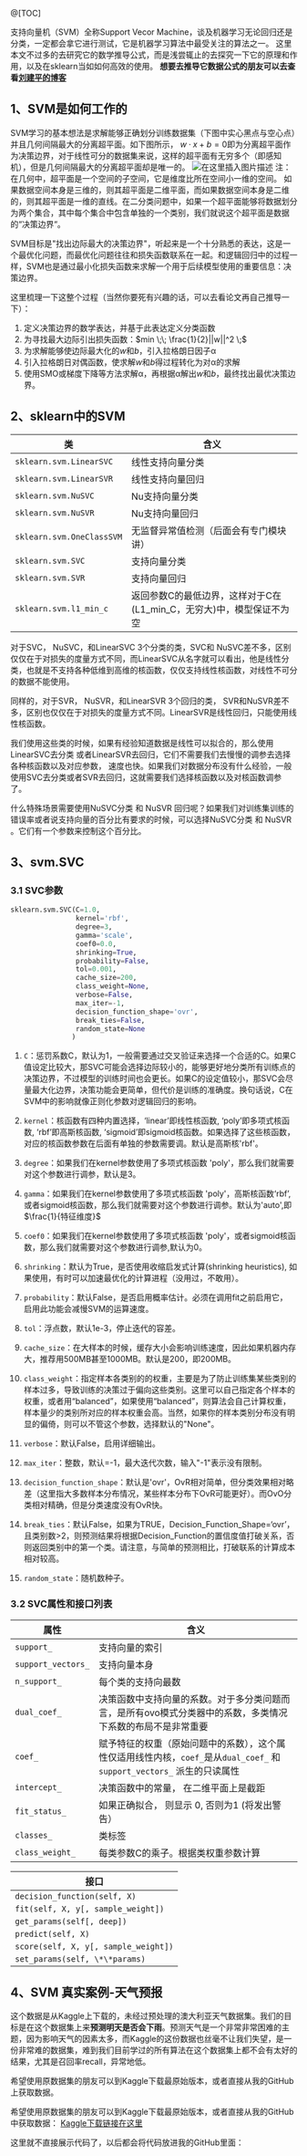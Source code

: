@[TOC]

支持向量机（SVM）全称Support Vecor Machine，谈及机器学习无论回归还是分类，一定都会拿它进行测试，它是机器学习算法中最受关注的算法之一。
这里本文不过多的去研究它的数学推导公式，而是浅尝辄止的去探究一下它的原理和作用，以及在sklearn当如如何高效的使用。
**想要去推导它数据公式的朋友可以去查看[刘建平的博客](https://www.cnblogs.com/pinard/p/6097604.html)**

## 1、SVM是如何工作的

SVM学习的基本想法是求解能够正确划分训练数据集（下图中实心黑点与空心点）并且几何间隔最大的分离超平面。如下图所示， $w·x+b=0$即为分离超平面作为决策边界，对于线性可分的数据集来说，这样的超平面有无穷多个（即感知机），但是几何间隔最大的分离超平面却是唯一的。
![在这里插入图片描述](https://img-blog.csdnimg.cn/20200318100200366.png?x-oss-process=image/watermark,type_ZmFuZ3poZW5naGVpdGk,shadow_10,text_aHR0cHM6Ly9ibG9nLmNzZG4ubmV0L3FxXzQwMTk1MzYw,size_16,color_FFFFFF,t_70)
注：在几何中，超平面是一个空间的子空间，它是维度比所在空间小一维的空间。 如果数据空间本身是三维的，则其超平面是二维平面，而如果数据空间本身是二维的，则其超平面是一维的直线。在二分类问题中，如果一个超平面能够将数据划分为两个集合，其中每个集合中包含单独的一个类别，我们就说这个超平面是数据的“决策边界“。

SVM目标是"找出边际最大的决策边界"，听起来是一个十分熟悉的表达，这是一个最优化问题，而最优化问题往往和损失函数联系在一起。和逻辑回归中的过程一样，SVM也是通过最小化损失函数来求解一个用于后续模型使用的重要信息：决策边界。

这里梳理一下这整个过程（当然你要死有兴趣的话，可以去看论文再自己推导一下）：

 1. 定义决策边界的数学表达，并基于此表达定义分类函数
 2. 为寻找最大边际引出损失函数：$min \;\; \frac{1}{2}||w||^2  \;$
 3. 为求解能够使边际最大化的$w$和$b$，引入拉格朗日因子α
 4. 引入拉格朗日对偶函数，使求解$w$和$b$得过程转化为对α的求解
 5. 使用SMO或梯度下降等方法求解α，再根据α解出$w$和$b$，最终找出最优决策边界。

## 2、sklearn中的SVM
|  类| 含义 |
|--|--|
| `sklearn.svm.LinearSVC` | 线性支持向量分类 |
| `sklearn.svm.LinearSVR` |线性支持向量回归  |
| `sklearn.svm.NuSVC` | Nu支持向量分类 |
| `sklearn.svm.NuSVR` | Nu支持向量回归 |
|`sklearn.svm.OneClassSVM`  | 无监督异常值检测（后面会有专门模块讲） |
|`sklearn.svm.SVC`  | 支持向量分类 |
| `sklearn.svm.SVR` | 支持向量回归 |
|`sklearn.svm.l1_min_c`|返回参数C的最低边界，这样对于C在(L1_min_C，无穷大)中，模型保证不为空|

对于SVC， NuSVC，和LinearSVC 3个分类的类，SVC和 NuSVC差不多，区别仅仅在于对损失的度量方式不同，而LinearSVC从名字就可以看出，他是线性分类，也就是不支持各种低维到高维的核函数，仅仅支持线性核函数，对线性不可分的数据不能使用。

同样的，对于SVR， NuSVR，和LinearSVR 3个回归的类， SVR和NuSVR差不多，区别也仅仅在于对损失的度量方式不同。LinearSVR是线性回归，只能使用线性核函数。

我们使用这些类的时候，如果有经验知道数据是线性可以拟合的，那么使用LinearSVC去分类 或者LinearSVR去回归，它们不需要我们去慢慢的调参去选择各种核函数以及对应参数， 速度也快。如果我们对数据分布没有什么经验，一般使用SVC去分类或者SVR去回归，这就需要我们选择核函数以及对核函数调参了。

什么特殊场景需要使用NuSVC分类 和 NuSVR 回归呢？如果我们对训练集训练的错误率或者说支持向量的百分比有要求的时候，可以选择NuSVC分类 和 NuSVR 。它们有一个参数来控制这个百分比。


## 3、svm.SVC
### 3.1 SVC参数

```py
sklearn.svm.SVC(C=1.0, 
                kernel='rbf', 
                degree=3, 
                gamma='scale', 
                coef0=0.0, 
                shrinking=True, 
                probability=False, 
                tol=0.001, 
                cache_size=200, 
                class_weight=None, 
                verbose=False, 
                max_iter=-1, 
                decision_function_shape='ovr', 
                break_ties=False, 
                random_state=None
               )
```

 1. `C`：惩罚系数C，默认为1，一般需要通过交叉验证来选择一个合适的C。如果C值设定比较大，那SVC可能会选择边际较小的，能够更好地分类所有训练点的决策边界，不过模型的训练时间也会更长。如果C的设定值较小，那SVC会尽量最大化边界，决策功能会更简单，但代价是训练的准确度。换句话说，C在SVM中的影响就像正则化参数对逻辑回归的影响。
 2. `kernel`：核函数有四种内置选择，‘linear’即线性核函数, ‘poly’即多项式核函数, ‘rbf’即高斯核函数, ‘sigmoid’即sigmoid核函数。如果选择了这些核函数， 对应的核函数参数在后面有单独的参数需要调。默认是高斯核'rbf'。
 3. `degree`：如果我们在kernel参数使用了多项式核函数 'poly'，那么我们就需要对这个参数进行调参，默认是3。
 4. `gamma`：如果我们在kernel参数使用了多项式核函数 'poly'，高斯核函数‘rbf’, 或者sigmoid核函数，那么我们就需要对这个参数进行调参。默认为'auto',即$\frac{1}{特征维度}$
 5. `coef0`：如果我们在kernel参数使用了多项式核函数 'poly'，或者sigmoid核函数，那么我们就需要对这个参数进行调参,默认为0。
 6. `shrinking`：默认为True，是否使用收缩启发式计算(shrinking heuristics), 如果使用，有时可以加速最优化的计算进程（没用过，不敢用）。
 7. `probability`：默认False，是否启用概率估计。必须在调用fit之前启用它， 启用此功能会减慢SVM的运算速度。

 8. `tol`：浮点数，默认1e-3，停止迭代的容差。

 9. `cache_size`：在大样本的时候，缓存大小会影响训练速度，因此如果机器内存大，推荐用500MB甚至1000MB。默认是200，即200MB。
 10. `class_weight`：指定样本各类别的的权重，主要是为了防止训练集某些类别的样本过多，导致训练的决策过于偏向这些类别。这里可以自己指定各个样本的权重，或者用“balanced”，如果使用“balanced”，则算法会自己计算权重，样本量少的类别所对应的样本权重会高。当然，如果你的样本类别分布没有明显的偏倚，则可以不管这个参数，选择默认的"None"。
 11. `verbose`：默认False，启用详细输出。
 12. `max_iter`：整数，默认=-1，最大迭代次数，输入"-1"表示没有限制。

 13. `decision_function_shape`：默认是'ovr'，OvR相对简单，但分类效果相对略差（这里指大多数样本分布情况，某些样本分布下OvR可能更好）。而OvO分类相对精确，但是分类速度没有OvR快。
 14. `break_ties`：默认False，如果为TRUE，Decision_Function_Shape=‘ovr’，且类别数>2，则预测结果将根据Decision_Function的置信度值打破关系，否则返回类别中的第一个类。请注意，与简单的预测相比，打破联系的计算成本相对较高。
 15. `random_state`：随机数种子。

### 3.2 SVC属性和接口列表
| 属性 | 含义 |
|--|--|
`support_`	|支持向量的索引
`support_vectors_`	|支持向量本身
`n_support_`	|每个类的支持向最数
`dual_coef_`	|决策函数中支持向量的系数。对于多分类问题而言，是所有ovo模式分类器中的系数，多类情况下系数的布局不是非常重要
`coef_`	|赋予特征的权重（原始问题中的系数），这个属性仅适用线性内核，`coef_`是从`dual_coef_` 和 `support_vectors_` 派生的只读属性
`intercept_`|决策函数中的常量， 在二维平面上是截距
`fit_status_`|如果正确拟合， 则显示 0,  否则为1  (将发出警告）
`classes_`|类标签
`class_weight_`|每类参数C的乘子。根据类权重参数计算


| 接口 |
|--|
`decision_function(self, X)`|
`fit(self, X, y[, sample_weight])`|
`get_params(self[, deep])`|
`predict(self, X)`|
`score(self, X, y[, sample_weight])`|
`set_params(self, \*\*params)`|

## 4、SVM 真实案例-天气预报

这个数据是从Kaggle上下载的，未经过预处理的澳大利亚天气数据集。我们的目标是在这个数据集上来**预测明天是否会下雨**。预测天气是一个非常非常困难的主题，因为影响天气的因素太多，而Kaggle的这份数据也丝毫不让我们失望，是一份非常难的数据集，难到我们目前学过的所有算法在这个数据集上都不会有太好的结果，尤其是召回率recall，异常地低。

希望使用原数据集的朋友可以到Kaggle下载最原始版本，或者直接从我的GitHub上获取数据。

希望使用原数据集的朋友可以到Kaggle下载最原始版本，或者直接从我的GitHub中获取数据：
[Kaggle下载链接在这里](https://www.kaggle.com/jsphyg/weather-dataset-rattle-package)


这里就不直接展示代码了，以后都会将代码放进我的GitHub里面：



